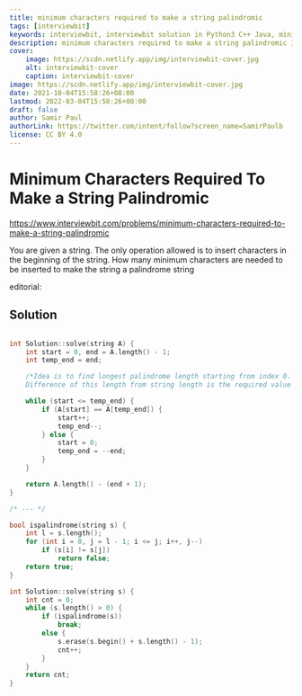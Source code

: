 ```yaml
---
title: minimum characters required to make a string palindromic
tags: [interviewbit]
keywords: interviewbit, interviewbit solution in Python3 C++ Java, minimum characters required to make a string palindromic solution
description: minimum characters required to make a string palindromic Interviewbit Solution Explained
cover:
    image: https://scdn.netlify.app/img/interviewbit-cover.jpg
    alt: interviewbit-cover
    caption: interviewbit-cover
image: https://scdn.netlify.app/img/interviewbit-cover.jpg
date: 2021-10-04T15:58:26+08:00
lastmod: 2022-03-04T15:58:26+08:00
draft: false
author: Samir Paul
authorLink: https://twitter.com/intent/follow?screen_name=SamirPaulb
license: CC BY 4.0
---
```


# Minimum Characters Required To Make a String Palindromic

https://www.interviewbit.com/problems/minimum-characters-required-to-make-a-string-palindromic


You are given a string. The only operation allowed is to insert characters in the beginning of the string.
How many minimum characters are needed to be inserted to make the string a palindrome string

editorial:
## Solution

```cpp

int Solution::solve(string A) {
	int start = 0, end = A.length() - 1;
	int temp_end = end;

	/*Idea is to find longest palindrome length starting from index 0.
    Difference of this length from string length is the required value */

	while (start <= temp_end) {
		if (A[start] == A[temp_end]) {
			start++;
			temp_end--;
		} else {
			start = 0;
			temp_end = --end;
		}
	}

	return A.length() - (end + 1);
}

/* --- */

bool ispalindrome(string s) {
	int l = s.length();
	for (int i = 0, j = l - 1; i <= j; i++, j--)
		if (s[i] != s[j])
			return false;
	return true;
}

int Solution::solve(string s) {
	int cnt = 0;
	while (s.length() > 0) {
		if (ispalindrome(s))
			break;
		else {
			s.erase(s.begin() + s.length() - 1);
			cnt++;
		}
	}
	return cnt;
}
```